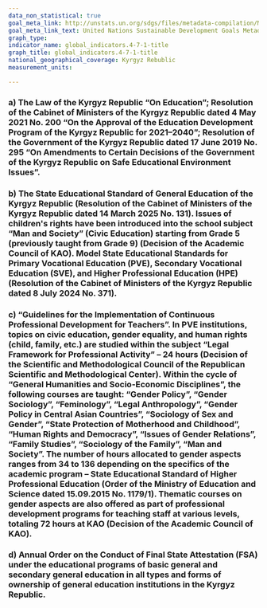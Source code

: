 ```yaml
---
data_non_statistical: true
goal_meta_link: http://unstats.un.org/sdgs/files/metadata-compilation/Metadata-Goal-4-7-1.pdf
goal_meta_link_text: United Nations Sustainable Development Goals Metadata (pdf 210kB)
graph_type: 
indicator_name: global_indicators.4-7-1-title
graph_title: global_indicators.4-7-1-title
national_geographical_coverage: Kyrgyz Rebublic
measurement_units: 

---
```

### a) The Law of the Kyrgyz Republic “On Education”; Resolution of the Cabinet of Ministers of the Kyrgyz Republic dated 4 May 2021 No. 200 “On the Approval of the Education Development Program of the Kyrgyz Republic for 2021–2040”; Resolution of the Government of the Kyrgyz Republic dated 17 June 2019 No. 295 “On Amendments to Certain Decisions of the Government of the Kyrgyz Republic on Safe Educational Environment Issues”.

### b) The State Educational Standard of General Education of the Kyrgyz Republic (Resolution of the Cabinet of Ministers of the Kyrgyz Republic dated 14 March 2025 No. 131). Issues of children's rights have been introduced into the school subject “Man and Society” (Civic Education) starting from Grade 5 (previously taught from Grade 9) (Decision of the Academic Council of KAO). Model State Educational Standards for Primary Vocational Education (PVE), Secondary Vocational Education (SVE), and Higher Professional Education (HPE) (Resolution of the Cabinet of Ministers of the Kyrgyz Republic dated 8 July 2024 No. 371).

### c) “Guidelines for the Implementation of Continuous Professional Development for Teachers”. In PVE institutions, topics on civic education, gender equality, and human rights (child, family, etc.) are studied within the subject “Legal Framework for Professional Activity” – 24 hours (Decision of the Scientific and Methodological Council of the Republican Scientific and Methodological Center). Within the cycle of “General Humanities and Socio-Economic Disciplines”, the following courses are taught: “Gender Policy”, “Gender Sociology”, “Feminology”, “Legal Anthropology”, “Gender Policy in Central Asian Countries”, “Sociology of Sex and Gender”, “State Protection of Motherhood and Childhood”, “Human Rights and Democracy”, “Issues of Gender Relations”, “Family Studies”, “Sociology of the Family”, “Man and Society”. The number of hours allocated to gender aspects ranges from 34 to 136 depending on the specifics of the academic program – State Educational Standard of Higher Professional Education (Order of the Ministry of Education and Science dated 15.09.2015 No. 1179/1). Thematic courses on gender aspects are also offered as part of professional development programs for teaching staff at various levels, totaling 72 hours at KAO (Decision of the Academic Council of KAO).

### d) Annual Order on the Conduct of Final State Attestation (FSA) under the educational programs of basic general and secondary general education in all types and forms of ownership of general education institutions in the Kyrgyz Republic.
